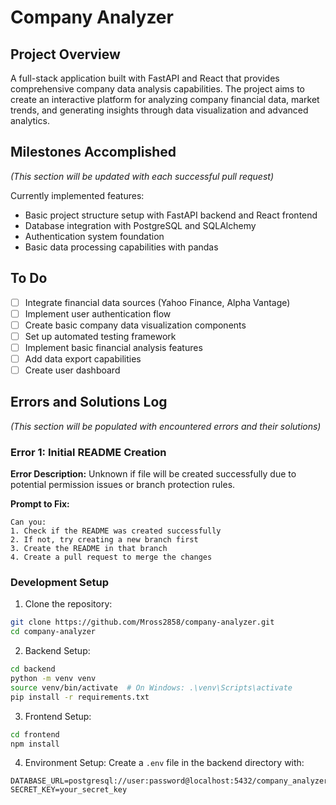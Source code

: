 # Company Analyzer

## Project Overview
A full-stack application built with FastAPI and React that provides comprehensive company data analysis capabilities. The project aims to create an interactive platform for analyzing company financial data, market trends, and generating insights through data visualization and advanced analytics.

## Milestones Accomplished
*(This section will be updated with each successful pull request)*

Currently implemented features:
- Basic project structure setup with FastAPI backend and React frontend
- Database integration with PostgreSQL and SQLAlchemy
- Authentication system foundation
- Basic data processing capabilities with pandas

## To Do
- [ ] Integrate financial data sources (Yahoo Finance, Alpha Vantage)
- [ ] Implement user authentication flow
- [ ] Create basic company data visualization components
- [ ] Set up automated testing framework
- [ ] Implement basic financial analysis features
- [ ] Add data export capabilities
- [ ] Create user dashboard

## Errors and Solutions Log
*(This section will be populated with encountered errors and their solutions)*

### Error 1: Initial README Creation
**Error Description:** Unknown if file will be created successfully due to potential permission issues or branch protection rules.

**Prompt to Fix:**
```
Can you:
1. Check if the README was created successfully
2. If not, try creating a new branch first
3. Create the README in that branch
4. Create a pull request to merge the changes
```

### Development Setup
1. Clone the repository:
```bash
git clone https://github.com/Mross2858/company-analyzer.git
cd company-analyzer
```

2. Backend Setup:
```bash
cd backend
python -m venv venv
source venv/bin/activate  # On Windows: .\venv\Scripts\activate
pip install -r requirements.txt
```

3. Frontend Setup:
```bash
cd frontend
npm install
```

4. Environment Setup:
Create a `.env` file in the backend directory with:
```
DATABASE_URL=postgresql://user:password@localhost:5432/company_analyzer
SECRET_KEY=your_secret_key
```
